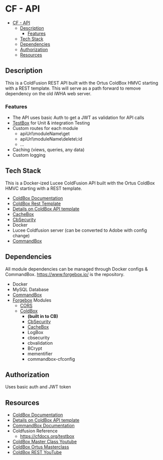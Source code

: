 # CF - API

- [CF - API](#cf---api)
  - [Description](#description)
    - [Features](#features)
  - [Tech Stack](#tech-stack)
  - [Dependencies](#dependencies)
  - [Authorization](#authorization)
  - [Resources](#resources)


## Description

This is a ColdFusion REST API built with the Ortus ColdBox HMVC starting with a REST template. This will serve as a path forward to remove dependency on the old iWHA web server.

### Features

- The API uses basic Auth to get a JWT as validation for API calls
- [TestBox](https://testbox.ortusbooks.com/) for Unit & integration
    Testing
- Custom routes for each module
  - apiUrl\\moduleName\\get
  - apiUrl\\moduleName\\delete\\:id
  - \...
- Caching (views, queries, any data)
- Custom logging

## Tech Stack

This is a Docker-ized Lucee ColdFusion API built with the Ortus ColdBox HMVC starting with a REST template.

- [ColdBox Documentation](https://coldbox.ortusbooks.com/)
- [ColdBox Rest Template](https://github.com/coldbox-templates/rest)
- [Details on ColdBox API template](https://aresdev.com/coldbox-api-template-options/)
- [CacheBox](https://cachebox.ortusbooks.com/)
- [CbSecurity](https://coldbox-security.ortusbooks.com/)
- Docker
- Lucee Coldfusion server (can be converted to Adobe with config
    change)
- [CommandBox](https://www.ortussolutions.com/products/commandbox)

## Dependencies

All module dependencies can be managed through Docker configs & CommandBox. <https://www.forgebox.io/> is the repository.

- Docker
- MySQL Database
- [CommandBox](https://www.ortussolutions.com/products/commandbox)
- [Forgebox](https://www.forgebox.io/) Modules
  - [CORS](https://www.forgebox.io/view/cors)
  - [ColdBox](https://www.forgebox.io/view/coldbox)
    - **(built in to CB)**
    - [CbSecurity](https://www.forgebox.io/view/cbsecurity)
    - [CacheBox](https://www.forgebox.io/view/cachebox)
    - LogBox
    - cbsecurity
    - cbvalidation
    - BCrypt
    - mementifier
    - commandbox-cfconfig

## Authorization

Uses basic auth and JWT token

## Resources

- [ColdBox Documentation](https://coldbox.ortusbooks.com/)
- [Details on ColdBox API template](https://www.ortussolutions.com/blog/rest2016-coldbox-rest-template)
- [CommandBox Documentation](https://commandbox.ortusbooks.com/)
- Coldfusion Reference
  - <https://cfdocs.org/testbox>
- [ColdBox Master Class Youtube](https://www.youtube.com/watch?v=tiMj5XI6NiQ&list=PLNE-ZbNnndB8l7KajYD5xARxF8bZvTHDV)
- [ColdBox Ortus Masterclass](https://www.cfcasts.com/series/cb-master-class)
- [ColdBox REST YouTube](https://www.youtube.com/watch?v=UdgRt8HIKD0)
